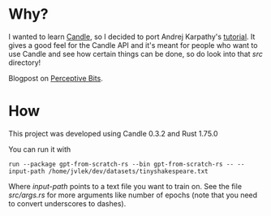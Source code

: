# Why?

I wanted to learn [Candle](https://github.com/huggingface/candle), so I decided to port Andrej Karpathy's [tutorial](https://youtu.be/kCc8FmEb1nY?si=0Glj-AuTc9fw8eZk). It gives a good feel for
the Candle API and it's meant for people who want to use Candle and see how certain things can be done, so 
do look into that _src_ directory!

Blogpost on [Perceptive Bits](https://www.perceptivebits.com/building-gpt-from-scratch-in-rust-and-candle/).

# How

This project was developed using Candle 0.3.2 and Rust 1.75.0 

You can run it with

`run --package gpt-from-scratch-rs --bin gpt-from-scratch-rs -- --input-path /home/jvlek/dev/datasets/tinyshakespeare.txt`

Where _input-path_ points to a text file you want to train on. See the file _src/args.rs_ for more arguments 
like number of epochs (note that you need to convert underscores to dashes).  
